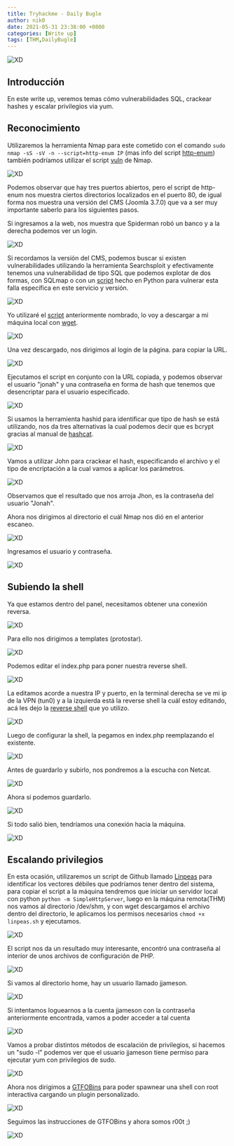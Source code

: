 ```yaml
---
title: Tryhackme - Daily Bugle
author: nik0
date: 2021-05-31 23:38:00 +0800
categories: [Write up]
tags: [THM,DailyBugle]
---
```


![XD](/assets/img/sample/DailyBugle/0.png)


## Introducción

En este write up, veremos temas cómo vulnerabilidades SQL, crackear hashes y escalar privilegios via yum.

## Reconocimiento

Utilizaremos la herramienta Nmap para este cometido con el comando ```sudo nmap -sS -sV -n --script=http-enum IP``` (mas info del script [http-enum](https://nmap.org/nsedoc/scripts/http-enum.html)) también podríamos utilizar el script [vuln](https://nmap.org/nsedoc/categories/vuln.html) de Nmap.

![XD](/assets/img/sample/DailyBugle/2.png)

Podemos observar que hay tres puertos abiertos, pero el script de http-enum nos muestra ciertos directorios localizados en el puerto 80, de igual forma nos muestra una versión del CMS (Joomla 3.7.0) que va a ser muy importante saberlo para los siguientes pasos.

Si ingresamos a la web, nos muestra que Spiderman robó un banco y a la derecha podemos ver un login.

![XD](/assets/img/sample/DailyBugle/3.png)

Si recordamos la versión del CMS, podemos buscar si existen vulnerabilidades utilizando la herramienta Searchsploit y efectivamente tenemos una vulnerabilidad de tipo SQL que podemos explotar de dos formas, con SQLmap o con un [script](https://github.com/stefanlucas/Exploit-Joomla) hecho en Python para vulnerar esta falla específica en este servicio y versión.


![XD](/assets/img/sample/DailyBugle/4.png)


Yo utilizaré el [script](https://github.com/stefanlucas/Exploit-Joomla) anteriormente nombrado, lo voy a descargar a mi máquina local con [wget](https://linux.die.net/man/1/wget).

![XD](/assets/img/sample/DailyBugle/5.png)

Una vez descargado, nos dirigimos al login de la página. para copiar la URL.

![XD](/assets/img/sample/DailyBugle/6.png)

Ejecutamos el script en conjunto con la URL copiada, y podemos observar el usuario "jonah" y una contraseña en forma de hash que tenemos que desencriptar para el usuario especificado.

![XD](/assets/img/sample/DailyBugle/7.png)

Si usamos la herramienta hashid para identificar que tipo de hash se está utilizando, nos da tres alternativas la cual podemos decir que es bcrypt gracias al manual de [hashcat](https://gist.github.com/dwallraff/6a50b5d2649afeb1803757560c176401).

![XD](/assets/img/sample/DailyBugle/8.png)

Vamos a utilizar John para crackear el hash, especificando el archivo y el tipo de encriptación a la cual vamos a aplicar los parámetros.

![XD](/assets/img/sample/DailyBugle/9.png)

Observamos que el resultado que nos arroja Jhon, es la contraseña del usuario "Jonah".

Ahora nos dirigimos al directorio el cuál Nmap nos dió en el anterior escaneo.

![XD](/assets/img/sample/DailyBugle/10.png)

Ingresamos el usuario y contraseña.

![XD](/assets/img/sample/DailyBugle/11.png)

## Subiendo la shell

Ya que estamos dentro del panel, necesitamos obtener una conexión reversa.

![XD](/assets/img/sample/DailyBugle/12.png)

Para ello nos dirigimos a templates (protostar).

![XD](/assets/img/sample/DailyBugle/13.png)

Podemos editar el index.php para poner nuestra reverse shell.

![XD](/assets/img/sample/DailyBugle/14.png)

La editamos acorde a nuestra IP y puerto, en la terminal derecha se ve mi ip de la VPN (tun0) y a la izquierda está la reverse shell la cuál estoy editando, acá les dejo la [reverse shell](https://github.com/tutorial0/WebShell/blob/master/Php/php-reverse-shell.php) que yo utilizo.

![XD](/assets/img/sample/DailyBugle/15.png)

Luego de configurar la shell, la pegamos en index.php reemplazando el existente.

![XD](/assets/img/sample/DailyBugle/16.png)

Antes de guardarlo y subirlo, nos pondremos a la escucha con Netcat.

![XD](/assets/img/sample/DailyBugle/17.png)

Ahora si podemos guardarlo.

![XD](/assets/img/sample/DailyBugle/18.png)

Si todo salió bien, tendríamos una conexión hacia la máquina.

![XD](/assets/img/sample/DailyBugle/19.png)

## Escalando privilegios

En esta ocasión, utilizaremos un script de Github llamado [Linpeas](https://github.com/carlospolop/privilege-escalation-awesome-scripts-suite) para identificar los vectores débiles que podríamos tener dentro del sistema, para copiar el script a la máquina tendremos que iniciar un servidor local con python ```python -m SimpleHttpServer```, luego en la máquina remota(THM) nos vamos al directorio /dev/shm, y con wget descargamos el archivo dentro del directorio, le aplicamos los permisos necesarios ```chmod +x linpeas.sh``` y ejecutamos.

![XD](/assets/img/sample/DailyBugle/20.png)


El script nos da un resultado muy interesante, encontró una contraseña al interior de unos archivos de configuración de PHP.


![XD](/assets/img/sample/DailyBugle/21.png)


Si vamos al directorio home, hay un usuario llamado jjameson.

![XD](/assets/img/sample/DailyBugle/22.png)

Si intentamos loguearnos a la cuenta jjameson con la contraseña anteriormente encontrada, vamos a poder acceder a tal cuenta

![XD](/assets/img/sample/DailyBugle/23.png)

Vamos a probar distintos métodos de escalación de privilegios, si hacemos un "sudo -l" podemos ver que el usuario jjameson tiene permiso para ejecutar yum con privilegios de sudo.


![XD](/assets/img/sample/DailyBugle/25.png)


Ahora nos dirigimos a [GTFOBins](https://gtfobins.github.io/gtfobins/yum/#sudo) para poder spawnear una shell con root interactiva cargando un plugin personalizado.

![XD](/assets/img/sample/DailyBugle/24.png)

Seguimos las instrucciones de GTFOBins y ahora somos r00t ;)

![XD](/assets/img/sample/DailyBugle/26.png)




























